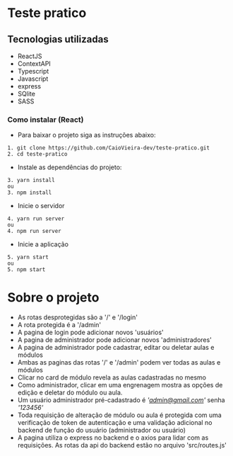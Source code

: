 # Teste pratico
## Tecnologias utilizadas
- ReactJS
- ContextAPI
- Typescript
- Javascript
- express
- SQlite
- SASS

### Como instalar (React)

* Para baixar o projeto siga as instruções abaixo:

```
1. git clone https://github.com/CaioVieira-dev/teste-pratico.git
2. cd teste-pratico
```

* Instale as dependências do projeto:

```
3. yarn install
ou
3. npm install
```
* Inicie o servidor

```
4. yarn run server
ou
4. npm run server

```
* Inicie a aplicação

```
5. yarn start
ou
5. npm start
```

# Sobre o projeto
- As rotas desprotegidas são a '/' e '/login'
- A rota protegida é a '/admin'
- A pagina de login pode adicionar novos 'usuários'
- A pagina de administrador pode adicionar novos 'administradores'
- A pagina de administrador pode cadastrar, editar ou deletar aulas e módulos
- Ambas as paginas das rotas '/' e '/admin' podem ver todas as aulas e módulos
- Clicar no card de módulo revela as aulas cadastradas no mesmo
- Como administrador, clicar em uma engrenagem mostra as opções de edição e deletar do módulo ou aula.
- Um usuário administrador pré-cadastrado é *'admin@gmail.com'* senha *'123456'*
- Toda requisição de alteração de módulo ou aula é protegida com uma verificação de token de autenticação e uma validação adicional no backend de função do usuário (administrador ou usuário)
- A pagina utiliza o express no backend e o axios para lidar com as requisições. As rotas da api do backend estão no arquivo 'src/routes.js'
